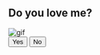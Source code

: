 <!DOCTYPE html>
<html lang="en">
<head>
    <meta charset="UTF-8">
    <meta name="viewport" content="width=device-width, initial-scale=1.0">
    <title>;)</title>
    <link rel="stylesheet" href="style.css"/>
    <script src="app.js" defer></script>
</head>
<body>
    <div class="wrapper">
        <h2 class="question">Do you love me?</h2>
        <img class="gif" alt="gif" src="https://www.bing.com/th/id/OGC.cefdf7f18976b40e53e5b3f63bbbbc8c?pid=1.7&rurl=https%3a%2f%2fmedia.tenor.co%2fimages%2fcefdf7f18976b40e53e5b3f63bbbbc8c%2fraw&ehk=TcOs6Sz4XTplh4%2bD5QIxPUWuk0zZGUTtsSBHnjk4hgg%3d"/>
        <div class="btn-group">
            <button class="yes-btn">Yes</button>
            <button class="no-btn">No</button>
        </div>
    </div>
    <script src="script.js"></script>
</body>
</html>
